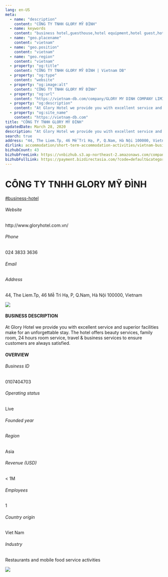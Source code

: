 ```yaml
---
lang: en-US
meta:
  - name: "description"
    content: "CÔNG TY TNHH GLORY MỸ ĐÌNH"
  - name: keywords
    content: "business hotel,guesthouse,hotel equipment,hotel guest,hotel reservation,hotels,leisure hotel,membership,on site,resort,resort hotels,tourism,travelers,vacation,vacation,vietnam-business-hotel-companies"
  - name: "geo.placename"
    content: "vietnam"
  - name: "geo.position"
    content: "vietnam"
  - name: "geo.region"
    content: "vietnam"
  - property: "og:title"
    content: "CÔNG TY TNHH GLORY MỸ ĐÌNH | Vietnam DB"
  - property: "og:type"
    content: "website"
  - property: "og:image:alt"
    content: "CÔNG TY TNHH GLORY MỸ ĐÌNH"
  - property: "og:url"
    content: "https://vietnam-db.com/company/GLORY MY DINH COMPANY LIMITED-2778384"
  - property: "og:description"
    content: "At Glory Hotel we provide you with excellent service and superior facilities make for an unforgettable stay. The hotel offers beauty services, family room, 24 hours room service, travel & business services to ensure customers are always satisfied."
  - property: "og:site_name"
    content: "https://vietnam-db.com"
title: "CÔNG TY TNHH GLORY MỸ ĐÌNH"
updatedDate: March 28, 2020
description: "At Glory Hotel we provide you with excellent service and superior facilities make for an unforgettable stay. The hotel offers beauty services, family room, 24 hours room service, travel & business services to ensure customers are always satisfied."
search: true
address: "44, The Liem.Tp, 46 Mễ Trì Hạ, P, Q.Nam, Hà Nội 100000, Vietnam"
dirlink: accommodation/short-term-accommodation-activities/vietnam-business-hotel-companies
bizhubCount: 43
bizhubFreeLink: https://vnbizhub.s3.ap-northeast-2.amazonaws.com/companies/vietnam-business-hotel-companies_preview.xlsx
bizhubFullLink: https://payment.bizdirectasia.com/?code=default&category=bizhub&item=vietnam-business-hotel-companies&redirect=https://vietnam-db.com
---
```



<div class="bd-item">
    <div class="item-content">
        <div class="detail-title-wrap">
            <h1 class="detail-title">
                CÔNG TY TNHH GLORY MỸ ĐÌNH
            </h1>
        </div>
		<div class="detail-tagslist"><a href="/accommodation/short-term-accommodation-activities/tags/business-hotel" class="detail-tagitem">#business-hotel</a></div>
        <h6 class="bd-label">Website</h6>
        <p>http://www.gloryhotel.com.vn/</p>
		<h6 class="bd-label">Phone</h6>
        <p>024 3833 3636</p>
        <h6 class="bd-label">Email</h6>
        <p><a class="textColorPrimary" href="#"></a></p>
        <h6 class="bd-label">Address</h6>
        <p>44, The Liem.Tp, 46 Mễ Trì Hạ, P, Q.Nam, Hà Nội 100000, Vietnam</p>
    </div>
</div>

<div class="banner-wrap text-center"><a href="" class="banner-link"><img src="/assets/vndb.com/BannerAds2.jpg" class="banner-img"></a></div>

<div class="bd-item">
    <div class="item-content">
        <h4 class="textColorPrimary item-title">BUSINESS DESCRIPTION</h4>
        <p>At Glory Hotel we provide you with excellent service and superior facilities make for an unforgettable stay. The hotel offers beauty services, family room, 24 hours room service, travel & business services to ensure customers are always satisfied.</p>
    </div>
</div>

<div class="bd-item">
    <div class="item-content">
        <h4 class="textColorPrimary item-title">OVERVIEW</h4>
        <div class="item-info">
            <h6 class="bd-label">Business ID</h6>
            <p>0107404703</p>
        </div>
        <div class="item-info">
            <h6 class="bd-label">Operating status</h6>
            <p>Live<small class="bd-status_dot live"></small></p>
        </div>
        <div class="item-info">
            <h6 class="bd-label">Founded year</h6>
            <p></p>
        </div>
        <div class="item-info">
            <h6 class="bd-label">Region</h6>
            <p>Asia</p>
        </div>
        <div class="item-info">
            <h6 class="bd-label">Revenue (USD)</h6>
            <p>&lt; 1M</p>
        </div>
        <div class="item-info">
            <h6 class="bd-label">Employees</h6>
            <p>1</p>
        </div>
        <div class="item-info">
            <h6 class="bd-label">Country origin</h6>
            <p>Viet Nam</p>
        </div>
        <div class="item-info">
            <h6 class="bd-label">Industry</h6>
            <p>Restaurants and mobile food service activities</p>
        </div>
    </div>
</div>

<div class="banner-wrap text-center"><a href="" class="banner-link"><img src="/assets/vndb.com/BannerAd_04_728x90.jpg" class="banner-img"></a></div>

<CustomPopup popupTitle="ENTER EMAIL TO DOWNLOAD" popupSubTitle="The companies data will be sent to your inbox. Please enter your email." :free="this.$frontmatter.bizhubFreeLink" :paid="this.$frontmatter.bizhubFullLink" :count="this.$frontmatter.bizhubCount"/>

